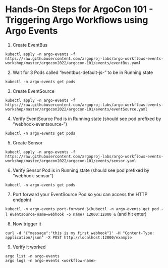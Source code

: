 # Hands-On Steps for ArgoCon 101 - Triggering Argo Workflows using Argo Events

1. Create EventBus
 
```kubectl apply -n argo-events -f https://raw.githubusercontent.com/argoproj-labs/argo-workflows-events-workshop/master/argocon2022/argocon-101/events/eventBus.yaml```

2. Wait for 3 Pods called “eventbus-default-js-<index>” to be in Running state

  ```kubectl -n argo-events get pods```
  
3. Create EventSource
  
```kubectl apply -n argo-events -f https://raw.githubusercontent.com/argoproj-labs/argo-workflows-events-workshop/master/argocon2022/argocon-101/events/eventSource.yaml```
  
4. Verify EventSource Pod is in Running state (should see pod prefixed by “webhook-eventsource-”)
  
```kubectl -n argo-events get pods```
  
5. Create Sensor
  
```kubectl apply -n argo-events -f https://raw.githubusercontent.com/argoproj-labs/argo-workflows-events-workshop/master/argocon2022/argocon-101/events/sensor.yaml```
  
6. Verify Sensor Pod is in Running state (should see pod prefixed by “webhook-sensor")
  
```kubectl -n argo-events get pods```
  
7. Port forward your EventSource Pod so you can access the HTTP endpoint
  
```kubectl -n argo-events port-forward $(kubectl -n argo-events get pod -l eventsource-name=webhook -o name) 12000:12000 &``` (and hit enter)
  
8. Now trigger it
  
```curl -d '{"message":"this is my first webhook"}' -H "Content-Type: application/json" -X POST http://localhost:12000/example```
  
9. Verify it worked
  
```
argo list -n argo-events
argo logs -n argo-events <workflow-name>
```

